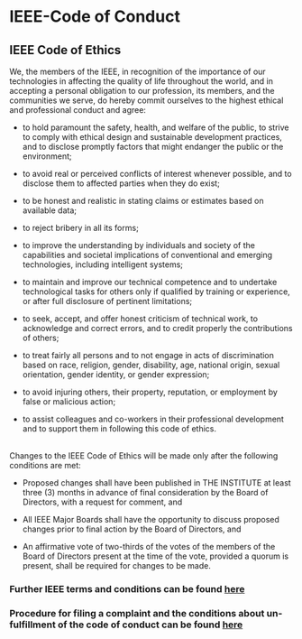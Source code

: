 # IEEE-Code of Conduct

## IEEE Code of Ethics

We, the members of the IEEE, in recognition of the importance of our technologies in affecting the quality of life throughout the world, and in accepting a personal obligation to our profession, its members, and the communities we serve, do hereby commit ourselves to the highest ethical and professional conduct and agree:

- to hold paramount the safety, health, and welfare of the public, to strive to comply with ethical design and sustainable development practices, and to disclose promptly factors that might endanger the public or the environment;

- to avoid real or perceived conflicts of interest whenever possible, and to disclose them to affected parties when they do exist;

- to be honest and realistic in stating claims or estimates based on available data;  

- to reject bribery in all its forms;  

- to improve the understanding by individuals and society of the capabilities and societal implications of conventional and emerging technologies, including intelligent systems;  

- to maintain and improve our technical competence and to undertake technological tasks for others only if qualified by training or experience, or after full disclosure of pertinent limitations;  

- to seek, accept, and offer honest criticism of technical work, to acknowledge and correct errors, and to credit properly the contributions of others;  

- to treat fairly all persons and to not engage in acts of discrimination based on race, religion, gender, disability, age, national origin, sexual orientation, gender identity, or gender expression;

- to avoid injuring others, their property, reputation, or employment by false or malicious action;  

- to assist colleagues and co-workers in their professional development and to support them in following this code of ethics.

</br>
Changes to the IEEE Code of Ethics will be made only after the following conditions are met:

- Proposed changes shall have been published in THE INSTITUTE at least three (3) months in advance of final consideration by the Board of Directors, with a request for comment, and  

- All IEEE Major Boards shall have the opportunity to discuss proposed changes prior to final action by the Board of Directors, and  

- An affirmative vote of two-thirds of the votes of the members of the Board of Directors present at the time of the vote, provided a quorum is present, shall be required for changes to be made.

### Further IEEE terms and conditions can be found [here](https://www.ieee.org/membership/products/ieee-email-policy.html)

### Procedure for filing a complaint and the conditions about un-fulfillment of the code of conduct can be found [here](https://www.ieee.org/about/ethics/complaint-procedures.html)
